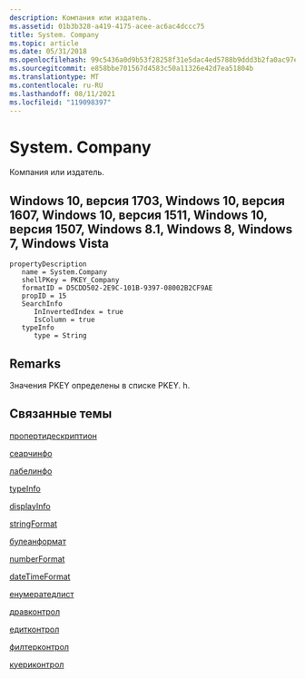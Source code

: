 ```yaml
---
description: Компания или издатель.
ms.assetid: 01b3b328-a419-4175-acee-ac6ac4dccc75
title: System. Company
ms.topic: article
ms.date: 05/31/2018
ms.openlocfilehash: 99c5436a0d9b53f28258f31e5dac4ed5788b9ddd3b2fa0ac97e44e99a2cbbc85
ms.sourcegitcommit: e858bbe701567d4583c50a11326e42d7ea51804b
ms.translationtype: MT
ms.contentlocale: ru-RU
ms.lasthandoff: 08/11/2021
ms.locfileid: "119098397"
---
```

# <a name="systemcompany"></a>System. Company

Компания или издатель.

## <a name="windows-10-version-1703-windows-10-version-1607-windows-10-version-1511-windows-10-version-1507-windows-81-windows-8-windows-7-windows-vista"></a>Windows 10, версия 1703, Windows 10, версия 1607, Windows 10, версия 1511, Windows 10, версия 1507, Windows 8.1, Windows 8, Windows 7, Windows Vista

```
propertyDescription
   name = System.Company
   shellPKey = PKEY_Company
   formatID = D5CDD502-2E9C-101B-9397-08002B2CF9AE
   propID = 15
   SearchInfo
      InInvertedIndex = true
      IsColumn = true
   typeInfo
      type = String
```

## <a name="remarks"></a>Remarks

Значения PKEY определены в списке PKEY. h.

## <a name="related-topics"></a>Связанные темы

<dl> <dt>

[пропертидескриптион](./propdesc-schema-propertydescription.md)
</dt> <dt>

[сеарчинфо](./propdesc-schema-searchinfo.md)
</dt> <dt>

[лабелинфо](./propdesc-schema-labelinfo.md)
</dt> <dt>

[typeInfo](./propdesc-schema-typeinfo.md)
</dt> <dt>

[displayInfo](./propdesc-schema-displayinfo.md)
</dt> <dt>

[stringFormat](./propdesc-schema-stringformat.md)
</dt> <dt>

[булеанформат](./propdesc-schema-booleanformat.md)
</dt> <dt>

[numberFormat](./propdesc-schema-numberformat.md)
</dt> <dt>

[dateTimeFormat](./propdesc-schema-datetimeformat.md)
</dt> <dt>

[енумератедлист](./propdesc-schema-enumeratedlist.md)
</dt> <dt>

[дравконтрол](./propdesc-schema-drawcontrol.md)
</dt> <dt>

[едитконтрол](./propdesc-schema-editcontrol.md)
</dt> <dt>

[филтерконтрол](./propdesc-schema-filtercontrol.md)
</dt> <dt>

[куериконтрол](./propdesc-schema-querycontrol.md)
</dt> </dl>

 

 
